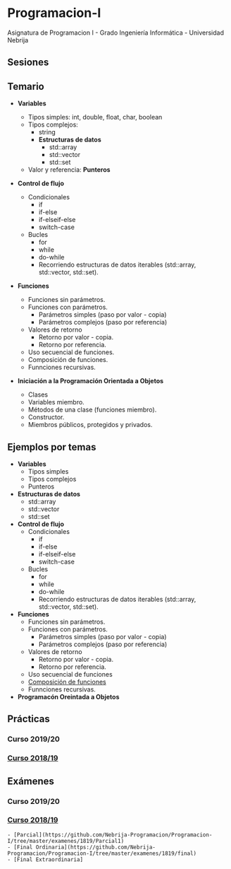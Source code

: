 # Programacion-I
Asignatura de Programacion I - Grado Ingeniería Informática - Universidad Nebrija

## Sesiones


## Temario
  - **Variables**
    - Tipos simples: int, double, float, char, boolean
    - Tipos complejos: 
      - string
      - **Estructuras de datos**
         - std::array
         - std::vector
         - std::set
    - Valor y referencia: **Punteros**

  - **Control de flujo**
    - Condicionales
      - if
      - if-else
      - if-elseif-else
      - switch-case
    - Bucles
      - for
      - while
      - do-while
      - Recorriendo estructuras de datos iterables (std::array, std::vector, std::set).
  - **Funciones**
    - Funciones sin parámetros.
    - Funciones con parámetros.
      - Parámetros simples (paso por valor - copia)
      - Parámetros complejos (paso por referencia)
    - Valores de retorno
      - Retorno por valor - copia.
      - Retorno por referencia.
    - Uso secuencial de funciones.
    - Composición de funciones.
    - Funnciones recursivas.
    
  - **Iniciación a la Programación Orientada a Objetos**
    - Clases
    - Variables miembro.
    - Métodos de una clase (funciones miembro).
    - Constructor.
    - Miembros públicos, protegidos y privados.


## Ejemplos por temas

  - **Variables**
    - Tipos simples
    - Tipos complejos
    - Punteros
  - **Estructuras de datos**
    - std::array
    - std::vector
    - std::set
  - **Control de flujo**
    - Condicionales
      - if
      - if-else
      - if-elseif-else
      - switch-case
    - Bucles
      - for
      - while
      - do-while
      - Recorriendo estructuras de datos iterables (std::array, std::vector, std::set).
  - **Funciones**
    - Funciones sin parámetros.
    - Funciones con parámetros.
      - Parámetros simples (paso por valor - copia)
      - Parámetros complejos (paso por referencia)
    - Valores de retorno
      - Retorno por valor - copia.
      - Retorno por referencia.
    - Uso secuencial de funciones
    - [Composición de funciones](https://github.com/Nebrija-Programacion/Programacion-I/tree/master/ejemplos/funciones/composicion)
    - Funnciones recursivas.
  - **Programacón Oreintada a Objetos**

## Prácticas
###  Curso 2019/20
### [Curso 2018/19](https://github.com/Nebrija-Programacion/Programacion-I/tree/master/practicas/1819)


## Exámenes

### Curso 2019/20

### [Curso 2018/19](https://github.com/Nebrija-Programacion/Programacion-I/tree/master/examenes/1819)
    - [Parcial](https://github.com/Nebrija-Programacion/Programacion-I/tree/master/examenes/1819/Parcial1)
    - [Final Ordinaria](https://github.com/Nebrija-Programacion/Programacion-I/tree/master/examenes/1819/final)
    - [Final Extraordinaria]



